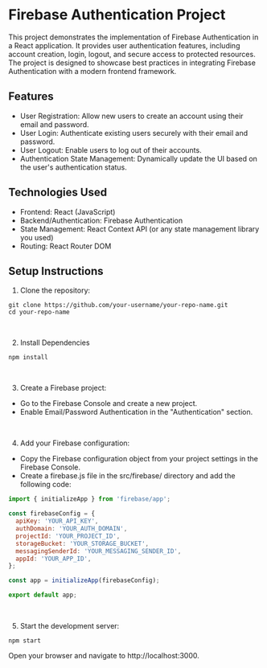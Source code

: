 # Firebase Authentication Project

This project demonstrates the implementation of Firebase Authentication in a React application. It provides user authentication features, including account creation, login, logout, and secure access to protected resources. The project is designed to showcase best practices in integrating Firebase Authentication with a modern frontend framework.

## Features
- User Registration: Allow new users to create an account using their email and password.
- User Login: Authenticate existing users securely with their email and password.
- User Logout: Enable users to log out of their accounts.
- Authentication State Management: Dynamically update the UI based on the user's authentication status.


## Technologies Used
- Frontend: React (JavaScript)
- Backend/Authentication: Firebase Authentication
- State Management: React Context API (or any state management library you used)
- Routing: React Router DOM


## Setup Instructions
1. Clone the repository:
```
git clone https://github.com/your-username/your-repo-name.git
cd your-repo-name
```
<br>

2. Install Dependencies
```
npm install
```
<br>

3. Create a Firebase project:
- Go to the Firebase Console and create a new project.
- Enable Email/Password Authentication in the "Authentication" section.

<br>

4. Add your Firebase configuration:
- Copy the Firebase configuration object from your project settings in the Firebase Console.
- Create a firebase.js file in the src/firebase/ directory and add the following code:
```javascript
import { initializeApp } from 'firebase/app';

const firebaseConfig = {
  apiKey: 'YOUR_API_KEY',
  authDomain: 'YOUR_AUTH_DOMAIN',
  projectId: 'YOUR_PROJECT_ID',
  storageBucket: 'YOUR_STORAGE_BUCKET',
  messagingSenderId: 'YOUR_MESSAGING_SENDER_ID',
  appId: 'YOUR_APP_ID',
};

const app = initializeApp(firebaseConfig);

export default app;
```

<br>

5. Start the development server:
```
npm start
```
Open your browser and navigate to http://localhost:3000.
